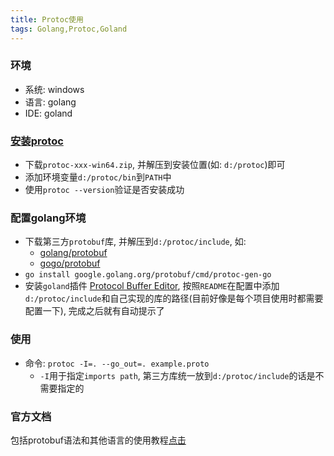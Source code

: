 ```yaml
---
title: Protoc使用
tags: Golang,Protoc,Goland
---
```


### 环境
- 系统: windows
- 语言: golang
- IDE: goland

### [安装protoc](https://github.com/protocolbuffers/protobuf/releases)
- 下载`protoc-xxx-win64.zip`, 并解压到安装位置(如: `d:/protoc`)即可
- 添加环境变量`d:/protoc/bin`到`PATH`中
- 使用`protoc --version`验证是否安装成功

### 配置golang环境
- 下载第三方`protobuf`库, 并解压到`d:/protoc/include`, 如:
    - [golang/protobuf](https://github.com/golang/protobuf)
    - [gogo/protobuf](https://github.com/gogo/protobuf)
- `go install google.golang.org/protobuf/cmd/protoc-gen-go`
- 安装`goland`插件 [Protocol Buffer Editor](https://github.com/jvolkman/intellij-protobuf-editor), 按照`README`在配置中添加`d:/protoc/include`和自己实现的库的路径(目前好像是每个项目使用时都需要配置一下), 完成之后就有自动提示了

### 使用
- 命令: `protoc -I=. --go_out=. example.proto`
    - `-I`用于指定`imports path`, 第三方库统一放到`d:/protoc/include`的话是不需要指定的

### 官方文档
包括protobuf语法和其他语言的使用教程[点击](https://developers.google.com/protocol-buffers/docs/overview)

